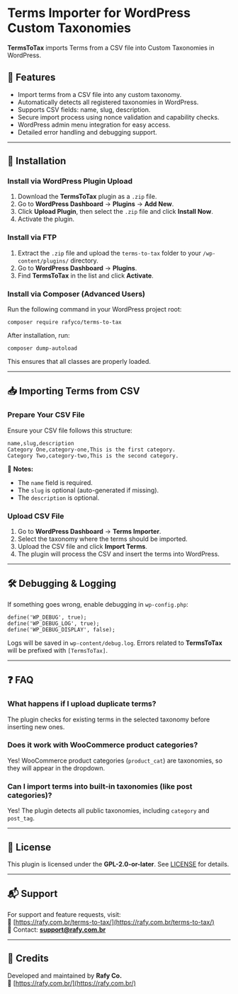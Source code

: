 # Terms Importer for WordPress Custom Taxonomies

**TermsToTax** imports Terms from a CSV file into Custom Taxonomies in WordPress.

## 🚀 Features

- Import terms from a CSV file into any custom taxonomy.
- Automatically detects all registered taxonomies in WordPress.
- Supports CSV fields: name, slug, description.
- Secure import process using nonce validation and capability checks.
- WordPress admin menu integration for easy access.
- Detailed error handling and debugging support.

---

## 🔧 Installation

### Install via WordPress Plugin Upload
1. Download the **TermsToTax** plugin as a `.zip` file.
2. Go to **WordPress Dashboard** → **Plugins** → **Add New**.
3. Click **Upload Plugin**, then select the `.zip` file and click **Install Now**.
4. Activate the plugin.

### Install via FTP
1. Extract the `.zip` file and upload the `terms-to-tax` folder to your `/wp-content/plugins/` directory.
2. Go to **WordPress Dashboard** → **Plugins**.
3. Find **TermsToTax** in the list and click **Activate**.

### Install via Composer (Advanced Users)
Run the following command in your WordPress project root:

    composer require rafyco/terms-to-tax

After installation, run:

    composer dump-autoload

This ensures that all classes are properly loaded.

---

## 📥 Importing Terms from CSV

### Prepare Your CSV File
Ensure your CSV file follows this structure:

    name,slug,description
    Category One,category-one,This is the first category.
    Category Two,category-two,This is the second category.

📌 **Notes:**
- The `name` field is required.
- The `slug` is optional (auto-generated if missing).
- The `description` is optional.

### Upload CSV File
1. Go to **WordPress Dashboard** → **Terms Importer**.
2. Select the taxonomy where the terms should be imported.
3. Upload the CSV file and click **Import Terms**.
4. The plugin will process the CSV and insert the terms into WordPress.

---

## 🛠 Debugging & Logging

If something goes wrong, enable debugging in `wp-config.php`:

    define('WP_DEBUG', true);
    define('WP_DEBUG_LOG', true);
    define('WP_DEBUG_DISPLAY', false);

Logs will be saved in `wp-content/debug.log`. Errors related to **TermsToTax** will be prefixed with `[TermsToTax]`.

---

## ❓ FAQ

### What happens if I upload duplicate terms?
The plugin checks for existing terms in the selected taxonomy before inserting new ones.

### Does it work with WooCommerce product categories?
Yes! WooCommerce product categories (`product_cat`) are taxonomies, so they will appear in the dropdown.

### Can I import terms into built-in taxonomies (like post categories)?
Yes! The plugin detects all public taxonomies, including `category` and `post_tag`.

---

## 📜 License

This plugin is licensed under the **GPL-2.0-or-later**. See [LICENSE](https://www.gnu.org/licenses/gpl-2.0.html) for details.

---

## 📬 Support

For support and feature requests, visit:  
🔗 [https://rafy.com.br/terms-to-tax/](https://rafy.com.br/terms-to-tax/)  
📧 Contact: **support@rafy.com.br**

---

## 🎉 Credits

Developed and maintained by **Rafy Co.**  
🔗 [https://rafy.com.br/](https://rafy.com.br/)
